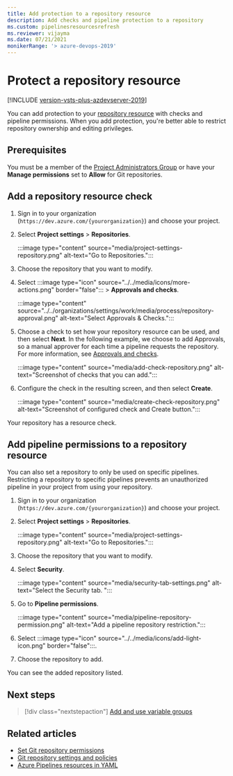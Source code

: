 ```yaml
---
title: Add protection to a repository resource
description: Add checks and pipeline protection to a repository
ms.custom: pipelinesresourcesrefresh
ms.reviewer: vijayma
ms.date: 07/21/2021
monikerRange: '> azure-devops-2019'
---
```


# Protect a repository resource

[!INCLUDE [version-vsts-plus-azdevserver-2019](../../includes/version-vsts-plus-azdevserver-2019.md)]

You can add protection to your [repository resource](resources.md#define-a-repositories-resource) with checks and pipeline permissions. When you add protection, you're better able to restrict repository ownership and editing privileges.

## Prerequisites

You must be a member of the [Project Administrators Group](../../organizations/security/set-project-collection-level-permissions.md) or have your **Manage permissions** set to **Allow** for Git repositories.

## Add a repository resource check

1. Sign in to your organization (```https://dev.azure.com/{yourorganization}```) and choose your project.

1. Select **Project settings** > **Repositories**.

    :::image type="content" source="media/project-settings-repository.png" alt-text="Go to Repositories.":::

1. Choose the repository that you want to modify.

1. Select :::image type="icon" source="../../media/icons/more-actions.png" border="false"::: > **Approvals and checks**.

    :::image type="content" source="../../organizations/settings/work/media/process/repository-approval.png" alt-text="Select Approvals & Checks.":::

1. Choose a check to set how your repository resource can be used, and then select **Next**. In the following example, we choose to add Approvals, so a manual approver for each time a pipeline requests the repository. For more information, see [Approvals and checks](approvals.md).

   :::image type="content" source="media/add-check-repository.png" alt-text="Screenshot of checks that you can add.":::

1. Configure the check in the resulting screen, and then select **Create**.

   :::image type="content" source="media/create-check-repository.png" alt-text="Screenshot of configured check and Create button.":::

Your repository has a resource check.
## Add pipeline permissions to a repository resource

You can also set a repository to only be used on specific pipelines. Restricting a repository to specific pipelines prevents an unauthorized pipeline in your project from using your repository.

1. Sign in to your organization (```https://dev.azure.com/{yourorganization}```) and choose your project.

1. Select **Project settings** > **Repositories**.

    :::image type="content" source="media/project-settings-repository.png" alt-text="Go to Repositories.":::

1. Choose the repository that you want to modify.

1. Select **Security**.

    :::image type="content" source="media/security-tab-settings.png" alt-text="Select the Security tab. ":::

1. Go to **Pipeline permissions**.

    :::image type="content" source="media/pipeline-repository-permission.png" alt-text="Add a pipeline repository restriction.":::

1. Select :::image type="icon" source="../../media/icons/add-light-icon.png" border="false":::.

1. Choose the repository to add.

You can see the added repository listed.

## Next steps

> [!div class="nextstepaction"]
> [Add and use variable groups](../library/variable-groups.md)

## Related articles

- [Set Git repository permissions](../../repos/git/set-git-repository-permissions.md)
- [Git repository settings and policies](../../repos/git/repository-settings.md)
- [Azure Pipelines resources in YAML](resources.md)
